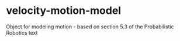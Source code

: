 # velocity-motion-model
Object for modeling motion - based on section 5.3 of the Probabilistic Robotics text
